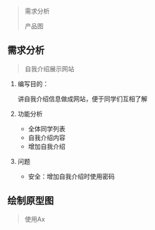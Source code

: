 > 需求分析
>
> 产品图

## 需求分析

> 自我介绍展示网站

1. 编写目的：

   讲自我介绍信息做成网站，便于同学们互相了解

2. 功能分析

   - 全体同学列表
   - 自我介绍内容
   - 增加自我介绍

3. 问题

   - 安全：增加自我介绍时使用密码

## 绘制原型图

> 使用Ax